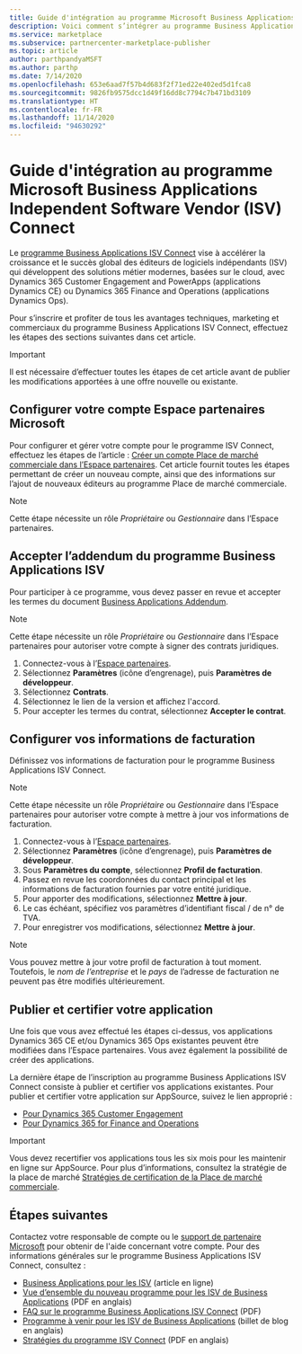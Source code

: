 ```yaml
---
title: Guide d'intégration au programme Microsoft Business Applications Independent Software Vendor (ISV) Connect
description: Voici comment s’intégrer au programme Business Applications ISV Connect.
ms.service: marketplace
ms.subservice: partnercenter-marketplace-publisher
ms.topic: article
author: parthpandyaMSFT
ms.author: parthp
ms.date: 7/14/2020
ms.openlocfilehash: 653e6aad7f57b4d683f2f71ed22e402ed5d1fca8
ms.sourcegitcommit: 9826fb9575dcc1d49f16dd8c7794c7b471bd3109
ms.translationtype: HT
ms.contentlocale: fr-FR
ms.lasthandoff: 11/14/2020
ms.locfileid: "94630292"
---
```

# <a name="microsoft-business-applications-independent-software-vendor-isv-connect-program-onboarding-guide"></a>Guide d'intégration au programme Microsoft Business Applications Independent Software Vendor (ISV) Connect

Le [programme Business Applications ISV Connect](https://partner.microsoft.com/solutions/business-applications/isv-overview) vise à accélérer la croissance et le succès global des éditeurs de logiciels indépendants (ISV) qui développent des solutions métier modernes, basées sur le cloud, avec Dynamics 365 Customer Engagement and PowerApps (applications Dynamics CE) ou Dynamics 365 Finance and Operations (applications Dynamics Ops).

Pour s’inscrire et profiter de tous les avantages techniques, marketing et commerciaux du programme Business Applications ISV Connect, effectuez les étapes des sections suivantes dans cet article.

> [!IMPORTANT]
> Il est nécessaire d’effectuer toutes les étapes de cet article avant de publier les modifications apportées à une offre nouvelle ou existante.

## <a name="set-up-your-microsoft-partner-center-account"></a>Configurer votre compte Espace partenaires Microsoft

Pour configurer et gérer votre compte pour le programme ISV Connect, effectuez les étapes de l’article : [Créer un compte Place de marché commerciale dans l’Espace partenaires](./partner-center-portal/create-account.md). Cet article fournit toutes les étapes permettant de créer un nouveau compte, ainsi que des informations sur l’ajout de nouveaux éditeurs au programme Place de marché commerciale.

> [!NOTE]
> Cette étape nécessite un rôle *Propriétaire* ou *Gestionnaire* dans l’Espace partenaires.

## <a name="accept-the-business-applications-isv-program-addendum"></a>Accepter l’addendum du programme Business Applications ISV

Pour participer à ce programme, vous devez passer en revue et accepter les termes du document [Business Applications Addendum](https://aka.ms/bizappsisvaddendum).

> [!NOTE]
> Cette étape nécessite un rôle *Propriétaire* ou *Gestionnaire* dans l’Espace partenaires pour autoriser votre compte à signer des contrats juridiques.

1. Connectez-vous à l’[Espace partenaires](https://partner.microsoft.com/dashboard).
1. Sélectionnez **Paramètres** (icône d’engrenage), puis **Paramètres de développeur**.
1. Sélectionnez **Contrats**.
1. Sélectionnez le lien de la version et affichez l'accord.
1. Pour accepter les termes du contrat, sélectionnez **Accepter le contrat**.

## <a name="set-up-your-billing-information"></a>Configurer vos informations de facturation

Définissez vos informations de facturation pour le programme Business Applications ISV Connect.

> [!NOTE]
> Cette étape nécessite un rôle *Propriétaire* ou *Gestionnaire* dans l’Espace partenaires pour autoriser votre compte à mettre à jour vos informations de facturation.

1. Connectez-vous à l’[Espace partenaires](https://partner.microsoft.com/dashboard).
1. Sélectionnez **Paramètres** (icône d’engrenage), puis **Paramètres de développeur**.
1. Sous **Paramètres du compte**, sélectionnez **Profil de facturation**.
1. Passez en revue les coordonnées du contact principal et les informations de facturation fournies par votre entité juridique.
1. Pour apporter des modifications, sélectionnez **Mettre à jour**.
1. Le cas échéant, spécifiez vos paramètres d’identifiant fiscal / de n° de TVA.
1. Pour enregistrer vos modifications, sélectionnez **Mettre à jour**.

> [!NOTE]
> Vous pouvez mettre à jour votre profil de facturation à tout moment. Toutefois, le *nom de l’entreprise* et le *pays* de l’adresse de facturation ne peuvent pas être modifiés ultérieurement.

## <a name="publish-and-certify-your-application"></a>Publier et certifier votre application

Une fois que vous avez effectué les étapes ci-dessus, vos applications Dynamics 365 CE et/ou Dynamics 365 Ops existantes peuvent être modifiées dans l’Espace partenaires. Vous avez également la possibilité de créer des applications.

La dernière étape de l’inscription au programme Business Applications ISV Connect consiste à publier et certifier vos applications existantes. Pour publier et certifier votre application sur AppSource, suivez le lien approprié :

- [Pour Dynamics 365 Customer Engagement](/powerapps/developer/common-data-service/publish-app-appsource) 
- [Pour Dynamics 365 for Finance and Operations](/dynamics365/fin-ops-core/dev-itpro/lcs-solutions/lcs-solutions-app-source)

> [!IMPORTANT]
> Vous devez recertifier vos applications tous les six mois pour les maintenir en ligne sur AppSource. Pour plus d’informations, consultez la stratégie de la place de marché [Stratégies de certification de la Place de marché commerciale](/legal/marketplace/certification-policies).

## <a name="next-steps"></a>Étapes suivantes

Contactez votre responsable de compte ou le [support de partenaire Microsoft](https://aka.ms/marketplacepublishersupport) pour obtenir de l'aide concernant votre compte. Pour des informations générales sur le programme Business Applications ISV Connect, consultez :

- [Business Applications pour les ISV](https://partner.microsoft.com/solutions/business-applications/isv-overview) (article en ligne)
- [Vue d’ensemble du nouveau programme pour les ISV de Business Applications](https://aka.ms/BizAppsISVProgram) (PDF en anglais)
- [FAQ sur le programme Business Applications ISV Connect](https://assetsprod.microsoft.com/business-applications-partner-faq.pdf) (PDF)
- [Programme à venir pour les ISV de Business Applications](https://cloudblogs.microsoft.com/dynamics365/bdm/2019/04/17/upcoming-program-for-business-applications-isvs/) (billet de blog en anglais)
- [Stratégies du programme ISV Connect](https://aka.ms/bizappsisvpolicies) (PDF en anglais)
